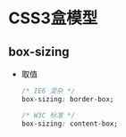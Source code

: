 # CSS3盒模型

## box-sizing

  - 取值

    ```css
    /* IE6 混杂 */
    box-sizing: border-box;

    /* W3C 标准 */
    box-sizing: content-box;
    ```
